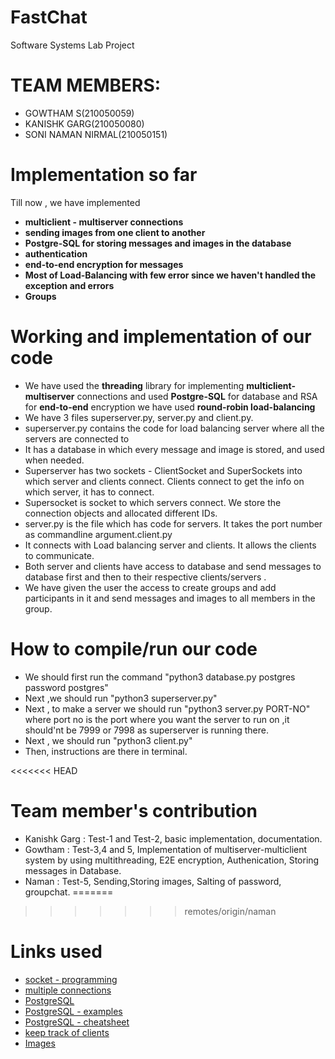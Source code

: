 # FastChat
Software Systems Lab Project

# TEAM MEMBERS:

* GOWTHAM S(210050059)
* KANISHK GARG(210050080)
* SONI NAMAN NIRMAL(210050151)

# Implementation so far
Till now , we have implemented 
* **multiclient - multiserver connections** 
* **sending images from one client to another** 
* **Postgre-SQL for storing messages and images in the database**
* **authentication**
* **end-to-end encryption for messages**
* **Most of Load-Balancing with few error since we haven't handled the exception and errors**
* **Groups**



# Working and implementation of our code

* We have used the **threading** library for implementing **multiclient-multiserver** connections and used **Postgre-SQL** for 
database and RSA for **end-to-end** encryption we have used **round-robin load-balancing** 
* We have 3 files superserver.py, server.py and client.py. 
* superserver.py contains the code for load balancing server where all the servers are connected to 
* It has a database in which every message and image is stored, and used when needed.
* Superserver has two sockets - ClientSocket and SuperSockets into which server and clients connect. Clients connect to get the info on which server, it has to connect.
* Supersocket is socket to which servers connect. We store the connection objects and allocated different IDs.
* server.py is the file which has code for servers. It takes the port number as commandline argument.client.py
* It connects with Load balancing server and clients. It allows the clients to communicate. 
* Both server and clients have access to database and send messages to database first and then to their respective clients/servers .
* We have given the user the access to create groups and add participants in it and send messages and images to all members in the group.

# How to compile/run our code

* We should first run the command "python3 database.py postgres password postgres" 
* Next ,we should run "python3 superserver.py"
* Next , to make a server we should run "python3 server.py PORT-NO" where port no is the port where you want the server to run on ,it should'nt be 7999 or 7998 as 
superserver is running there.
* Next , we should run "python3 client.py"
* Then, instructions are there in terminal.


<<<<<<< HEAD
# Team member's contribution

* Kanishk Garg : Test-1 and Test-2, basic implementation, documentation.
* Gowtham : Test-3,4 and 5, Implementation of multiserver-multiclient system by using multithreading, E2E encryption, Authenication, Storing messages in Database.
* Naman : Test-5, Sending,Storing images, Salting of password, groupchat.
=======
>>>>>>> remotes/origin/naman

# Links used

* [socket - programming](https://www.geeksforgeeks.org/python-program-that-sends-and-recieves-message-from-client/)
* [multiple connections](https://realpython.com/python-sockets/#handling-multiple-connections)
* [PostgreSQL](https://www.cherryservers.com/blog/how-to-install-and-setup-postgresql-server-on-ubuntu-20-04)
* [PostgreSQL - examples](https://www.geeksforgeeks.org/python-postgresql-select-data/)
* [PostgreSQL - cheatsheet](https://www.postgresqltutorial.com/postgresql-cheat-sheet/)
* [keep track of clients](https://stackoverflow.com/questions/10605083/python-asyncore-keep-track-of-clients)
* [Images](https://stackoverflow.com/questions/42458475/sending-image-over-sockets-only-in-python-image-can-not-be-open)


